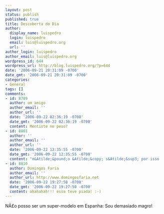 ```yaml
---
layout: post
status: publish
published: true
title: Descoberta do Dia
author:
  display_name: luispedro
  login: luispedro
  email: luis@luispedro.org
  url: ''
author_login: luispedro
author_email: luis@luispedro.org
wordpress_id: 644
wordpress_url: http://blog.luispedro.org/?p=644
date: '2006-09-21 20:31:09 -0700'
date_gmt: '2006-09-21 20:31:09 -0700'
categories:
- General
tags: []
comments:
- id: 8789
  author: um amigo
  author_email: ''
  author_url: ''
  date: '2006-09-22 02:36:19 -0700'
  date_gmt: '2006-09-22 02:36:19 -0700'
  content: Mentiste no peso?
- id: 8801
  author: ''
  author_email: ''
  author_url: ''
  date: '2006-09-22 12:35:55 -0700'
  date_gmt: '2006-09-22 12:35:55 -0700'
  content: "n&Atilde;&pound;o &Atilde;&copy; s&Atilde;&sup3; por isso  ;)\r\n\r\n(manso)"
- id: 8810
  author: Domingos Faria
  author_email: ''
  author_url: http://www.domingosfaria.net
  date: '2006-09-22 19:27:50 -0700'
  date_gmt: '2006-09-22 19:27:50 -0700'
  content: ahahahah!!! essa teve piada! :-)
---
```

<p>N&Atilde;&pound;o posso ser um super-modelo em Espanha: Sou demasiado magro!</p>
